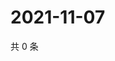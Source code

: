 # 2021-11-07

共 0 条

<!-- BEGIN WEIBO -->
<!-- 最后更新时间 Sun Nov 07 2021 00:01:09 GMT+0800 (China Standard Time) -->

<!-- END WEIBO -->
